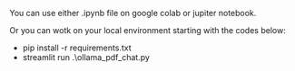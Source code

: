 You can use either .ipynb file on google colab or jupiter notebook.

Or you can wotk on your local environment starting with the codes below:

- pip install -r requirements.txt
- streamlit run .\ollama_pdf_chat.py
